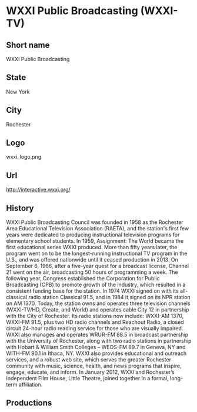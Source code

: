 # WXXI Public Broadcasting (WXXI-TV)

## Short name

WXXI Public Broadcasting

## State

New York

## City

Rochester

## Logo

wxxi\_logo.png

## Url

http://interactive.wxxi.org/

## History

WXXI Public Broadcasting Council was founded in 1958 as the Rochester Area Educational Television Association (RAETA), and the station's first few years were dedicated to producing instructional television programs for elementary school students. In 1959, Assignment: The World became the first educational series WXXI produced. More than fifty years later, the program went on to be the longest-running instructional TV program in the U.S., and was offered nationwide until it ceased production in 2013. On September 6, 1966, after a five-year quest for a broadcast license, Channel 21 went on the air, broadcasting 50 hours of programming a week. The following year, Congress established the Corporation for Public Broadcasting (CPB) to promote growth of the industry, which resulted in a consistent funding base for the station. In 1974 WXXI signed on with its all-classical radio station Classical 91.5, and in 1984 it signed on its NPR station on AM 1370. Today, the station owns and operates three television channels (WXXI-TV/HD, Create, and World) and operates cable City 12 in partnership with the City of Rochester. Its radio stations now include: WXXI-AM 1370, WXXI-FM 91.5, plus two HD radio channels and Reachout Radio, a closed circuit 24-hour radio reading service for those who are visually impaired.  WXXI also manages and operates WRUR-FM 88.5 in broadcast partnership with the University of Rochester, along with two radio stations in partnership with Hobart & William Smith Colleges – WEOS-FM 89.7 in Geneva, NY and WITH-FM 90.1 in Ithaca, NY. WXXI also provides educational and outreach services, and a robust web site, which serves the greater Rochester community with music, science, health, and news programs that inspire, engage, educate, and inform.  In January 2012, WXXI and Rochester’s Independent Film House, Little Theatre, joined together in a formal, long-term affiliation.

## Productions


